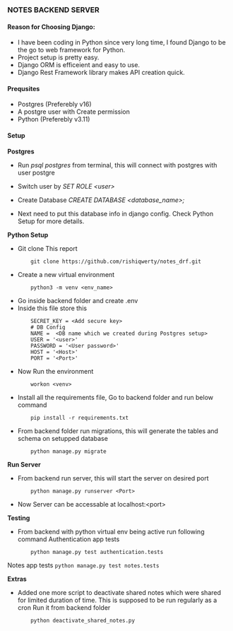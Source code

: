 ### NOTES BACKEND SERVER

#### Reason for Choosing Django:  
- I have been coding in Python since very long time, I found Django to be the go to web framework for Python.
- Project setup is pretty easy.
- Django ORM is efficeient and easy to use.
- Django Rest Framework library makes API creation quick.

#### Prequsites
- Postgres (Preferebly v16)
- A postgre user with Create permission
- Python (Preferebly v3.11)

#### Setup
**Postgres**  
- Run *psql postgres* from terminal, this will connect with postgres with user postgre

- Switch user by *SET ROLE \<user>* 
- Create Database *CREATE DATABASE \<database_name>;*

- Next need to put this database info in django config. Check Python Setup for more details.

**Python Setup**
- Git clone This report
    ```
        git clone https://github.com/rishiqwerty/notes_drf.git
    ```
- Create a new virtual environment
    ```
        python3 -m venv <env_name>
    ```
- Go inside backend folder and create .env
- Inside this file store this
    ```
        SECRET_KEY = <Add secure key>
        # DB Config
        NAME =  <DB name which we created during Postgres setup>
        USER = '<user>'
        PASSWORD = '<User password>'
        HOST = '<Host>'
        PORT = '<Port>'
    ```
- Now Run the environment
    ```
        workon <venv>
    ```
- Install all the requirements file, Go to backend folder and run below command
    ```
        pip install -r requirements.txt
    ```
- From backend folder run migrations, this will generate the tables and schema on setupped database
    ```
        python manage.py migrate
    ```

**Run Server**
- From backend run server, this will start the server on desired port
    ```
        python manage.py runserver <Port>
    ```
- Now Server can be accessable at localhost:\<port>

**Testing**
- From backend with python virtual env being active run following command
Authentication app tests
    ```
        python manage.py test authentication.tests
    ``` 
Notes app tests
    ```
        python manage.py test notes.tests
    ``` 

**Extras**
- Added one more script to deactivate shared notes which were shared for limited duration of time. This is supposed to be run regularly as a cron
Run it from backend folder
    ```
        python deactivate_shared_notes.py
    ```